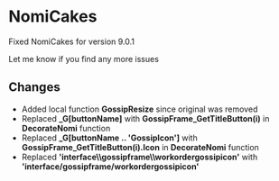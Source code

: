 # NomiCakes
Fixed NomiCakes for version 9.0.1

Let me know if you find any more issues

## Changes

  - Added local function **GossipResize** since original was removed
  - Replaced **\_G[buttonName]** with **GossipFrame_GetTitleButton(i)** in **DecorateNomi** function
  - Replaced **\_G[buttonName .. 'GossipIcon']** with **GossipFrame_GetTitleButton(i).Icon** in **DecorateNomi** function
  - Replaced **'interface\\\gossipframe\\\workordergossipicon'** with **'interface/gossipframe/workordergossipicon'**
